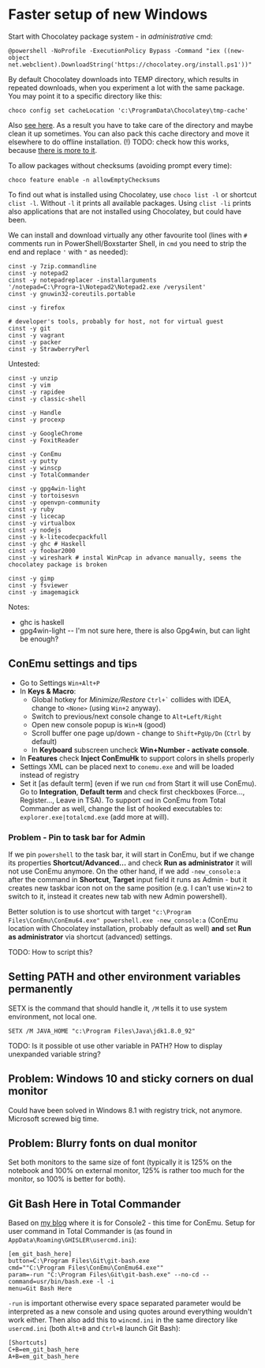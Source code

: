 # Faster setup of new Windows

Start with Chocolatey package system - in *administrative* cmd:
```
@powershell -NoProfile -ExecutionPolicy Bypass -Command "iex ((new-object net.webclient).DownloadString('https://chocolatey.org/install.ps1'))"
```

By default Chocolatey downloads into TEMP directory, which results in repeated downloads, when
you experiment a lot with the same package. You may point it to a specific directory like this:
```
choco config set cacheLocation 'c:\ProgramData\Chocolatey\tmp-cache'
```
Also [see here](https://github.com/chocolatey/choco/wiki/How-To-Change-Cache). As a result
you have to take care of the directory and maybe clean it up sometimes. You can also pack this
cache directory and move it elsewhere to do offline installation.
(!) TODO: check how this works, because [there is more to it](http://stackoverflow.com/questions/18528919/how-to-install-chocolatey-packages-offline).

To allow packages without checksums (avoiding prompt every time):
```
choco feature enable -n allowEmptyChecksums
```

To find out what is installed using Chocolatey, use `choco list -l` or shortcut `clist -l`.
Without `-l` it prints all available packages. Using `clist -li` prints also applications
that are not installed using Chocolatey, but could have been.

We can install and download virtually any other favourite tool (lines with `#` comments run
in PowerShell/Boxstarter Shell, in `cmd` you need to strip the end and replace `'` with `"`
as needed):
```
cinst -y 7zip.commandline
cinst -y notepad2
cinst -y notepadreplacer -installarguments '/notepad=C:\Progra~1\Notepad2\Notepad2.exe /verysilent'
cinst -y gnuwin32-coreutils.portable

cinst -y firefox

# developer's tools, probably for host, not for virtual guest
cinst -y git
cinst -y vagrant
cinst -y packer
cinst -y StrawberryPerl
```

Untested:
```
cinst -y unzip
cinst -y vim
cinst -y rapidee
cinst -y classic-shell

cinst -y Handle
cinst -y procexp

cinst -y GoogleChrome
cinst -y FoxitReader

cinst -y ConEmu
cinst -y putty
cinst -y winscp
cinst -y TotalCommander

cinst -y gpg4win-light
cinst -y tortoisesvn
cinst -y openvpn-community
cinst -y ruby
cinst -y licecap
cinst -y virtualbox
cinst -y nodejs
cinst -y k-litecodecpackfull
cinst -y ghc # Haskell
cinst -y foobar2000
cinst -y wireshark # instal WinPcap in advance manually, seems the chocolatey package is broken

cinst -y gimp
cinst -y fsviewer
cinst -y imagemagick
```

Notes:
* ghc is haskell
* gpg4win-light -- I'm not sure here, there is also Gpg4win, but can light be enough?

## ConEmu settings and tips

* Go to Settings `Win+Alt+P`
* In **Keys & Macro**:
	* Global hotkey for *Minimize/Restore* `` Ctrl+` `` collides with IDEA, change to `<None>`
(using `Win+2` anyway).
	* Switch to previous/next console change to `Alt+Left/Right`
	* Open new console popup is `Win+N` (good)
	* Scroll buffer one page up/down - change to `Shift+PgUp/Dn` (`Ctrl` by default) 
	* In **Keyboard** subscreen uncheck **Win+Number - activate console**.
* In **Features** check **Inject ConEmuHk** to support colors in shells properly
* Settings XML can be placed next to `conemu.exe` and will be loaded instead of registry
* Set it [as default term] (even if we run `cmd` from Start it will use ConEmu). Go to
**Integration**, **Default term** and check first checkboxes (Force..., Register..., Leave in TSA).
To support `cmd` in ConEmu from Total Commander as well, change the list of hooked executables to:
`explorer.exe|totalcmd.exe` (add more at will).

### Problem - Pin to task bar for Admin

If we pin `powershell` to the task bar, it will start in ConEmu, but if we change its properties
**Shortcut/Advanced...** and check **Run as administrator** it will not use ConEmu anymore.
On the other hand, if we add `-new_console:a` after the command in **Shortcut**, **Target** input
field it runs as Admin - but it creates new taskbar icon not on the same position (e.g. I can't
use `Win+2` to switch to it, instead it creates new tab with new Admin powershell).

Better solution is to use shortcut with target
`"c:\Program Files\ConEmu\ConEmu64.exe" powershell.exe -new_console:a` (ConEmu location with
Chocolatey installation, probably default as well) **and** set **Run as administrator** via
shortcut (advanced) settings.

TODO: How to script this?

## Setting PATH and other environment variables permanently

SETX is the command that should handle it, `/M` tells it to use system environment, not local one.
```
SETX /M JAVA_HOME "c:\Program Files\Java\jdk1.8.0_92"
```

TODO: Is it possible ot use other variable in PATH? How to display unexpanded variable string?


## Problem: Windows 10 and sticky corners on dual monitor

Could have been solved in Windows 8.1 with registry trick, not anymore. Microsoft screwed big time.


## Problem: Blurry fonts on dual monitor

Set both monitors to the same size of font (typically it is 125% on the notebook and 100% on
external monitor, 125% is rather too much for the monitor, so 100% is better for both).


## Git Bash Here in Total Commander

Based on [my blog](https://virgo47.wordpress.com/2013/05/05/git-bash-here-in-console2-in-total-commander-with-keyboard-shortcut-hotkey/)
where it is for Console2 - this time for ConEmu. Setup for user command in Total Commander is (as
found in `AppData\Roaming\GHISLER\usercmd.ini`):

```
[em_git_bash_here]
button=C:\Program Files\Git\git-bash.exe
cmd=""C:\Program Files\ConEmu\ConEmu64.exe""
param=-run "C:\Program Files\Git\git-bash.exe" --no-cd --command=usr/bin/bash.exe -l -i
menu=Git Bash Here
```

`-run` is important otherwise every space separated parameter would be interpreted as a new
console and using quotes around everything wouldn't work either. Then also add this to `wincmd.ini`
in the same directory like `usercmd.ini` (both `Alt+B` and `Ctrl+B` launch Git Bash):

```
[Shortcuts]
C+B=em_git_bash_here
A+B=em_git_bash_here
```